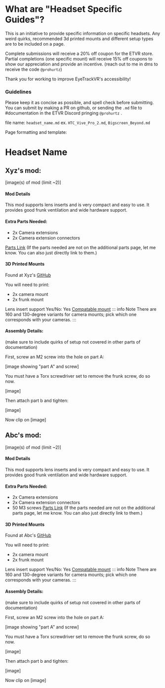 # What are "Headset Specific Guides"?

This is an initiative to provide specific information on specific headsets. Any weird quirks, recommended 3d printed mounts and different setup types are to be included on a page. 

Complete submissions will receive a 20% off coupon for the ETVR store. Partial completions (one specific mount) will receive 15% off coupons to show our appreciation and provide an incentive. (reach out to me in dms to receive the code `@prohurtz`)  

Thank you for working to improve EyeTrackVR's accessibility!  


### Guidelines

Please keep it as concise as possible, and spell check before submitting. You can submit by making a PR on github, or sending the `.md` file to #documentation in the ETVR Discord pringing `@prohurtz` .


file name: `headset_name.md`
ex. `HTC_Vive_Pro_2.md`, `Bigscreen_Beyond.md`

Page formatting and template:

# Headset Name

## Xyz's mod:
[image(s) of mod (limit ~2)]

#### Mod Details
This mod supports lens inserts and is very compact and easy to use. It provides good frunk ventilation and wide hardware support.

#### Extra Parts Needed:
- 2x Camera extensions 
- 2x Camera extension connectors  

[Parts Link](../how_to_build/part_list#additional-parts)
(If the parts needed are not on the additional parts page, let me know. You can also just directly link to them.)

#### 3D Printed Mounts
Found at Xyz's [GitHub](https://github.com/)

You will need to print:
- 2x camera mount
- 2x frunk mount

Lens insert support Yes/No: Yes [Compatable mount](https://github.com)
::: info Note
There are 160 and 130-degree variants for camera mounts; pick which one corresponds with your cameras.
:::


#### Assembly Details:
(make sure to include quirks of setup not covered in other parts of documentation)

First, screw an M2 screw into the hole on part A:

[image showing "part A" and screw]

You must have a Torx screwdriver set to remove the frunk screw, do so now.

[image]

Then attach part b and tighten:

[image]

Now clip on
[image]

## Abc's mod:
[image(s) of mod (limit ~2)]

#### Mod Details
This mod supports lens inserts and is very compact and easy to use. It provides good frunk ventilation and wide hardware support.

#### Extra Parts Needed:
- 2x Camera extensions 
- 2x Camera extension connectors
- 50 M3 screws
[Parts Link](../how_to_build/part_list#additional-parts)
(If the parts needed are not on the additional parts page, let me know. You can also just directly link to them.)

#### 3D Printed Mounts
Found at Abc's [GitHub](https://github.com/)

You will need to print:
- 2x camera mount
- 2x frunk mount

Lens insert support Yes/No: Yes [Compatable mount](https://github.com)
::: info Note
There are 160 and 130-degree variants for camera mounts; pick which one corresponds with your cameras.
:::


#### Assembly Details:
(make sure to include quirks of setup not covered in other parts of documentation)

First, screw an M2 screw into the hole on part A:

[image showing "part A" and screw]

You must have a Torx screwdriver set to remove the frunk screw, do so now.

[image]

Then attach part b and tighten:

[image]

Now clip on
[image]

